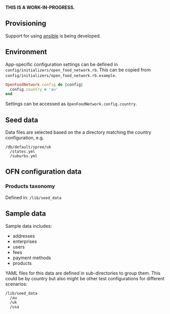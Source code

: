 **THIS IS A WORK-IN-PROGRESS.**

## Provisioning
Support for using [ansible](http://www.ansible.com/home) is being developed.

## Environment

App-specific configuration settings can be defined in `config/initializers/open_food_network.rb`. This can be copied from `config/initializers/open_food_network.rb.example`.

```ruby
OpenFoodNetwork.config do |config|
  config.country = 'au'
end
```
Settings can be accessed as `OpenFoodNetwork.config.country`.

## Seed data
Data files are selected based on the a directory matching the country configuration, e.g.

```
/db/default/spree/uk
  /states.yml
  /suburbs.yml
```

## OFN configuration data

### Products taxonomy
Defined in:
`/lib/seed_data`

## Sample data

Sample data includes:
* addresses
* enterprises
* users
* fees
* payment methods
* products

YAML files for this data are defined in sub-directories to group them. This could be by country but also might be other test configurations for different scenarios:
```
/lib/seed_data
  /au
  /uk
  /usa
```